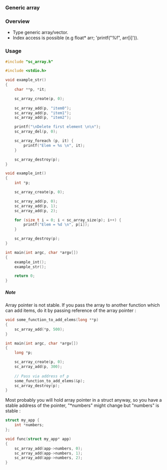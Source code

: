 ### Generic array

### Overview

- Type generic array/vector.
- Index access is possible (e.g float* arr; 'printf("%f", arr[i]')).


### Usage


```c
#include "sc_array.h"

#include <stdio.h>

void example_str()
{
    char **p, *it;

    sc_array_create(p, 0);
    
    sc_array_add(p, "item0");
    sc_array_add(p, "item1");
    sc_array_add(p, "item2");

    printf("\nDelete first element \n\n");
    sc_array_del(p, 0);

    sc_array_foreach (p, it) {
        printf("Elem = %s \n", it);
    }

    sc_array_destroy(p);
}

void example_int()
{
    int *p;

    sc_array_create(p, 0);

    sc_array_add(p, 0);
    sc_array_add(p, 1);
    sc_array_add(p, 2);

    for (size_t i = 0; i < sc_array_size(p); i++) {
        printf("Elem = %d \n", p[i]);
    }

    sc_array_destroy(p);
}

int main(int argc, char *argv[])
{
    example_int();
    example_str();

    return 0;
}
```

##### Note

Array pointer is not stable. If you pass the array to another function which  
can add items, do it by passing reference of the array pointer :

```c
void some_function_to_add_elems(long **p)
{
    sc_array_add(*p, 500);
}

int main(int argc, char *argv[])
{
    long *p;

    sc_array_create(p, 0);
    sc_array_add(p, 300);
    
    // Pass via address of p
    some_function_to_add_elems(&p);
    sc_array_destroy(p);
}

```

Most probably you will hold array pointer in a struct anyway, so you have a  
stable address of the pointer, "*numbers" might change but "numbers" is stable :

```c
struct my_app {
    int *numbers;
};

void func(struct my_app* app)
{
    sc_array_add(app->numbers, 0);
    sc_array_add(app->numbers, 1);
    sc_array_add(app->numbers, 2);
}

```
